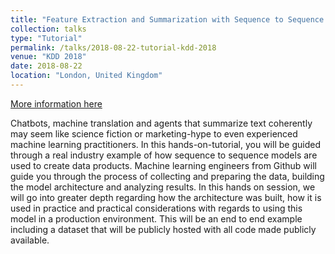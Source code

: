 ```yaml
---
title: "Feature Extraction and Summarization with Sequence to Sequence Learning"
collection: talks
type: "Tutorial"
permalink: /talks/2018-08-22-tutorial-kdd-2018
venue: "KDD 2018"
date: 2018-08-22
location: "London, United Kingdom"
---
```


[More information here](https://www.kdd.org/kdd2018/hands-on-tutorials/view/feature-extraction-and-summarization-with-sequence-to-sequence-learning)

Chatbots, machine translation and agents that summarize text coherently may seem like science fiction or marketing-hype to even experienced machine learning practitioners. In this hands-on-tutorial, you will be guided through a real industry example of how sequence to sequence models are used to create data products. Machine learning engineers from Github will guide you through the process of collecting and preparing the data, building the model architecture and analyzing results. In this hands on session, we will go into greater depth regarding how the architecture was built, how it is used in practice and practical considerations with regards to using this model in a production environment. This will be an end to end example including a dataset that will be publicly hosted with all code made publicly available.
